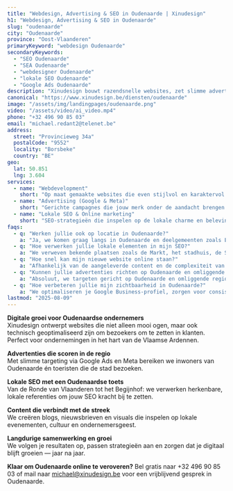 ```yaml
---
title: "Webdesign, Advertising & SEO in Oudenaarde | Xinudesign"
h1: "Webdesign, Advertising & SEO in Oudenaarde"
slug: "oudenaarde"
city: "Oudenaarde"
province: "Oost-Vlaanderen"
primaryKeyword: "webdesign Oudenaarde"
secondaryKeywords:
  - "SEO Oudenaarde"
  - "SEA Oudenaarde"
  - "webdesigner Oudenaarde"
  - "lokale SEO Oudenaarde"
  - "Google Ads Oudenaarde"
description: "Xinudesign bouwt razendsnelle websites, zet slimme advertentiecampagnes op en versterkt jouw lokale vindbaarheid in Oudenaarde. Van het centrum tot de Vlaamse Ardennen: wij helpen je online groeien."
canonical: "https://www.xinudesign.be/diensten/oudenaarde"
image: "/assets/img/landingpages/oudenaarde.png"
video: "/assets/video/ai_video.mp4"
phone: "+32 496 90 85 03"
email: "michael.redant2@telenet.be"
address:
  street: "Provincieweg 34a"
  postalCode: "9552"
  locality: "Borsbeke"
  country: "BE"
geo:
  lat: 50.851
  lng: 3.604
services:
  - name: "Webdevelopment"
    short: "Op maat gemaakte websites die even stijlvol en karaktervol zijn als Oudenaarde zelf."
  - name: "Advertising (Google & Meta)"
    short: "Gerichte campagnes die jouw merk onder de aandacht brengen bij inwoners van Oudenaarde en de Vlaamse Ardennen."
  - name: "Lokale SEO & Online marketing"
    short: "SEO-strategieën die inspelen op de lokale charme en beleving van Oudenaarde."
faqs:
  - q: "Werken jullie ook op locatie in Oudenaarde?"
    a: "Ja, we komen graag langs in Oudenaarde en deelgemeenten zoals Ename, Eine, Leupegem, Mater en Nederename."
  - q: "Hoe verwerken jullie lokale elementen in mijn SEO?"
    a: "We verweven bekende plaatsen zoals de Markt, het stadhuis, de Schelde en het Centrum Ronde van Vlaanderen in je contentstrategie."
  - q: "Hoe snel kan mijn nieuwe website online staan?"
    a: "Afhankelijk van de aangeleverde content en de complexiteit van het project is een lancering binnen 2–4 weken haalbaar."
  - q: "Kunnen jullie advertenties richten op Oudenaarde en omliggende gemeenten?"
    a: "Absoluut, we targeten gericht op Oudenaarde en omliggende regio’s zoals Ronse, Kluisbergen en Horebeke."
  - q: "Hoe verbeteren jullie mijn zichtbaarheid in Oudenaarde?"
    a: "We optimaliseren je Google Business-profiel, zorgen voor consistente bedrijfsgegevens en gebruiken zoekwoorden zoals 'webdesigner Oudenaarde' en 'SEO Oudenaarde'."
lastmod: "2025-08-09"
---
```


**Digitale groei voor Oudenaardse ondernemers**  
Xinudesign ontwerpt websites die niet alleen mooi ogen, maar ook technisch geoptimaliseerd zijn om bezoekers om te zetten in klanten. Perfect voor ondernemingen in het hart van de Vlaamse Ardennen.

**Advertenties die scoren in de regio**  
Met slimme targeting via Google Ads en Meta bereiken we inwoners van Oudenaarde én toeristen die de stad bezoeken.

**Lokale SEO met een Oudenaardse toets**  
Van de Ronde van Vlaanderen tot het Begijnhof: we verwerken herkenbare, lokale referenties om jouw SEO kracht bij te zetten.

**Content die verbindt met de streek**  
We creëren blogs, nieuwsbrieven en visuals die inspelen op lokale evenementen, cultuur en ondernemersgeest.

**Langdurige samenwerking en groei**  
We volgen je resultaten op, passen strategieën aan en zorgen dat je digitaal blijft groeien — jaar na jaar.

**Klaar om Oudenaarde online te veroveren?**
Bel gratis naar +32 496 90 85 03 of mail naar [michael@xinudesign.be](mailto:michael@xinudesign.be) voor een vrijblijvend gesprek in Oudenaarde.
